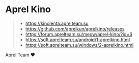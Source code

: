 # Aprel Kino

> - https://kinolenta.aprelteam.su
> - https://github.com/aprelkun/aprelkino/releases
> - https://forum.aprelteam.su/meow/aprel-kino/?id=6
> - https://soft.aprelteam.su/android/1-aprelkino.html
> - https://soft.aprelteam.su/windows/2-aprelkino.html

Aprel Team ❤️
